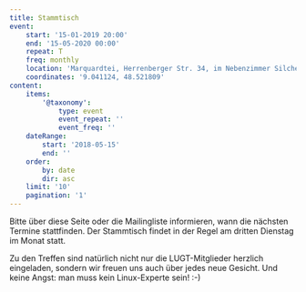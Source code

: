 ```yaml
---
title: Stammtisch
event:
    start: '15-01-2019 20:00'
    end: '15-05-2020 00:00'
    repeat: T
    freq: monthly
    location: 'Marquardtei, Herrenberger Str. 34, im Nebenzimmer Silcherstube'
    coordinates: '9.041124, 48.521809'
content:
    items:
        '@taxonomy':
            type: event
            event_repeat: ''
            event_freq: ''
    dateRange:
        start: '2018-05-15'
        end: ''
    order:
        by: date
        dir: asc
    limit: '10'
    pagination: '1'
---
```


Bitte über diese Seite oder die Mailingliste informieren, wann die nächsten Termine stattfinden.
Der Stammtisch findet in der Regel am dritten Dienstag im Monat statt. 

Zu den Treffen sind natürlich nicht nur die LUGT-Mitglieder herzlich eingeladen, sondern wir freuen uns auch über jedes neue Gesicht. Und keine Angst: man muss kein Linux-Experte sein! :-) 